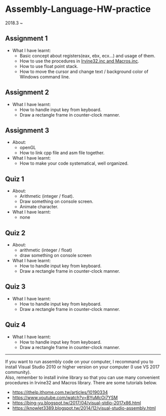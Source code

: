 # Assembly-Language-HW-practice

2018.3 ~

## Assignment 1
- What I have learnt:
  - Basic concept about registers(eax, ebx, ecx...) and usage of them.
  - How to use the procedures in [Irvine32.inc and Macros.inc](http://programming.msjc.edu/asm/help/index.html).
  - How to use float point stack.
  - How to move the cursor and change text / background color of Windows command line.
  
## Assignment 2
- What I have learnt:
  - How to handle input key from keyboard.
  - Draw a rectangle frame in counter-clock manner.
  
## Assignment 3
- About:
  - openGL
  - How to link cpp file and asm file together.
- What I have learnt:
  - How to make your code systematical, well organized.
  
## Quiz 1
- About:
  - Arithmetic (integer / float).
  - Draw something on console screen.
  - Animate character.
- What I have learnt:
  - none
 
## Quiz 2
- About:
  - arithmetic (integer / float)
  - draw something on console screen
- What I have learnt:
  - How to handle input key from keyboard.
  - Draw a rectangle frame in counter-clock manner.
  
## Quiz 3
- What I have learnt:
  - How to handle input key from keyboard.
  - Draw a rectangle frame in counter-clock manner.
 
## Quiz 4
- What I have learnt:
  - How to handle input key from keyboard.
  - Draw a rectangle frame in counter-clock manner.
---

If you want to run assembly code on your computer, I recommand you to install Visual Studio 2010 or higher version on your computer (I use VS 2017 community).  
Also, remember to install irvine library so that you can use many convenient procedures in Irvine32 and Macros library.
There are some tutorials below.
- https://ithelp.ithome.com.tw/articles/10190334
- https://www.youtube.com/watch?v=BYuMcOi7YSM
- https://bing-yu.blogspot.tw/2017/04/visual-stdio-2017x86.html
- https://knowlet3389.blogspot.tw/2014/12/visual-studio-assembly.html
